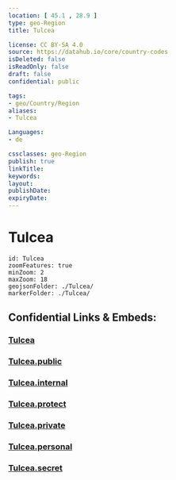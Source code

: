 ```yaml
---
location: [ 45.1 , 28.9 ] 
type: geo-Region
title: Tulcea

license: CC BY-SA 4.0
source: https://datahub.io/core/country-codes
isDeleted: false
isReadOnly: false
draft: false
confidential: public

tags:
- geo/Country/Region
aliases:
- Tulcea

Languages:
- de

cssclasses: geo-Region
publish: true
linkTitle: 
keywords: 
layout: 
publishDate: 
expiryDate: 
---
```


# Tulcea

```leaflet
id: Tulcea
zoomFeatures: true 
minZoom: 2 
maxZoom: 18
geojsonFolder: ./Tulcea/
markerFolder: ./Tulcea/
```


## Confidential Links & Embeds: 

### [Tulcea](/_Standards/Earth/Continent/Europe/Europe~East/Romania/Regions~Romania/Romania~Sud-Est/Tulcea.md) 

### [Tulcea.public](/_public/Earth/Continent/Europe/Europe~East/Romania/Regions~Romania/Romania~Sud-Est/Tulcea.public.md) 

### [Tulcea.internal](/_internal/Earth/Continent/Europe/Europe~East/Romania/Regions~Romania/Romania~Sud-Est/Tulcea.internal.md) 

### [Tulcea.protect](/_protect/Earth/Continent/Europe/Europe~East/Romania/Regions~Romania/Romania~Sud-Est/Tulcea.protect.md) 

### [Tulcea.private](/_private/Earth/Continent/Europe/Europe~East/Romania/Regions~Romania/Romania~Sud-Est/Tulcea.private.md) 

### [Tulcea.personal](/_personal/Earth/Continent/Europe/Europe~East/Romania/Regions~Romania/Romania~Sud-Est/Tulcea.personal.md) 

### [Tulcea.secret](/_secret/Earth/Continent/Europe/Europe~East/Romania/Regions~Romania/Romania~Sud-Est/Tulcea.secret.md)

